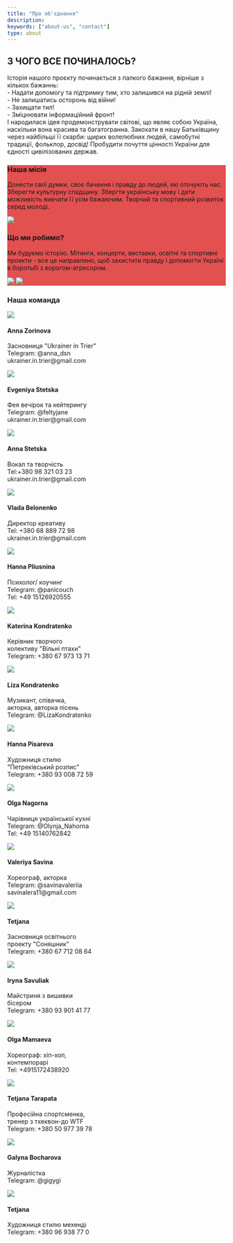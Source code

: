 ```yaml
---
title: "Про об'єднання"
description:
keywords: ["about-us", "contact"]
type: about
---
```


<div class='text-left mt-8 mx-auto container px-6 text-justify'>
    <h2 class='uppercase text-4xl text-red-600 font-bold py-4 '>З ЧОГО ВСЕ ПОЧИНАЛОСЬ?</h2>
    <p>Історія нашого проєкту починається з палкого бажання, вірніше з кількох бажаннь:<br>
- Надати допомогу та підтримку тим, хто залишився на рідній землі!<br>
- Не залишатись осторонь від війни! <br>
- Захищати тил! <br>
- Зміцнювати інформаційний фронт! <br>
І народилася ідея продемонструвати світові, що являє собою Україна, наскільки вона красива та багатогранна. Закохати в нашу Батьківщину через найбільші її скарби: щирих волелюбних людей, самобутні традиції, фольклор, досвід! Пробудити почуття цінності України для єдності цивілізованих держав.</p>
</div>

<div class=' my-4 bg-fixed bg-cover' style='background-image: url("/aboutImg/e57edb_006f24e215b6495eabfd5331e03b43e6_mv2.jpg")'>
    <div style='background-color: rgba(220, 38, 38, 0.8)'>
        <div class='grid lg:grid-cols-2 3xl:gap-10 lg:gap-4 gap-2 mx-auto container px-6'>
        <div class='text-left  flex flex-col justify-around'>
        <h3 class='text-white text-2xl font-bold py-4'>Наша місія</h3> 
        <p class='text-white py-4 text-justify'>Донести свої думки, своє бачення і правду до людей, які оточують нас. Зберегти культурну спадщину.
Збергти українську мову і дати можливість вивчати її усім бажаючим.  
Творчий та спортивний розвиток серед молоді. </p>
        <img src='/aboutImg/photo_2022-11-06_19-02-59.jpg' class='pb-8 w-full md:m-auto'>
    </div>
    <div class='text-left flex flex-col justify-around relative' >
        <h3 class='text-white text-2xl font-bold py-4'>Що ми робимо?</h3>
        <p class='text-white pb-10 text-justify'>Ми будуємо історію. 
Мітинги, концерти, виставки, освітні та спортивні проекти - все це направлено, щоб захистити правду і допомогти Україні в боротьбі з ворогом-агресором.</p>
        <img src='/aboutImg/photo_2022-11-06_19-03-58.jpg' class='pb-8 md:w-4/6 lg:w-4/6 3xl:w-4/6 m-auto md:m-0 lg:m-0 3xl:m-0'>
        <img src='/aboutImg/IMG_20221015_130146.jpg' class='absolute 3xl:top-52  ld:top-52 md:top-52 3xl:right-28 3xl:w-36 lg:right-20 lg:w-28 md:right-24 md:block lg:block 3xl:block hidden'>
    </div>
    </div>
    </div>
</div>
<div class='container mx-auto my-4 px-6'>
    <h3 class='text-4xl font-bold text-red-600'>Наша команда</h3>
</div>
    <div class='grid gap-4 3xl:grid-cols-4 lg:grid-cols-3 md:grid-cols-2 m-auto '>
    <div class='relative'>
        <img src='/aboutImg/ourTeam/e57edb_f4bd2241b33a4fa89cb557af819e7d93_mv2.jpg'>
        <div class='absolute bg-white bottom-0'>
            <h4 class='text-2xl p-2 '>Anna Zorinova</h4>
            <p class='px-2 pb-2'>Засновниця "Ukrainer in Trier"<br>
                Telegram: @anna_dsn <br>
                ukrainer.in.trier@gmail.com</p>
        </div>
    </div>
    <div class='relative'>
        <img src='/aboutImg/ourTeam/e57edb_daf7955f44864dbfb8b8c92e3791b9c2_mv2.jpg'>
        <div class='absolute bg-white bottom-0'>
            <h4 class='text-2xl p-2 '>Evgeniya Stetska</h4>
            <p class='px-2 pb-2'>Фея вечірок та кейтерингу <br>
            Telegram: @feltyjane <br>
            ukrainer.in.trier@gmail.com</p>
        </div>
    </div>
    <div class='relative'>
        <img src='/aboutImg/ourTeam/e57edb_c4c7b5d8df4d466893f738a7badc7f6c_mv2.jpg'>
        <div class='absolute bg-white bottom-0'>
            <h4 class='text-2xl p-2 '>Anna Stetska</h4>
            <p class='px-2 pb-2'>Вокал та творчість<br>
            Tel:+380 98 321 03 23 <br>
            ukrainer.in.trier@gmail.com</p>
        </div>
    </div>
    <div class='relative'>
        <img src='/aboutImg/ourTeam/e57edb_772e302b0df8415985da4b83c6ff4c83_mv2.jpg'>
        <div class='absolute bg-white bottom-0'>
            <h4 class='text-2xl p-2 '>Vlada Belonenko</h4>
            <p class='px-2 pb-2'>Директор креативу<br>
            Tel: +380 68 889 72 98<br>
            ukrainer.in.trier@gmail.com</p>
        </div>
    </div>
    <div class='relative'>
        <img src='/aboutImg/ourTeam/e57edb_4265bc9abc744880b04928e9a47f5335_mv2.jpg'>
        <div class='absolute bg-white bottom-0'>
            <h4 class='text-2xl p-2'>Hanna Pliusnina</h4>
            <p class='px-2 pb-2'>Психолог/ коучинг <br>
            Telegram: @panicouch <br>
            Tel: +49 15126920555</p>
        </div>
    </div>
    <div class='relative'>
        <img src='/aboutImg/ourTeam/e57edb_f4bd2241b33a4fa89cb557af819e7d93_mv2.jpg'>
        <div class='absolute bg-white bottom-0'>
            <h4 class='text-2xl p-2 '>Katerina Kondratenko</h4>
            <p class='px-2 pb-2'>Керівник творчого <br>
             колективу "Вільні птахи"<br>
            Telegram: +380 67 973 13 71</p>
        </div>
    </div>
    <div class='relative'>
        <img src='/aboutImg/ourTeam/e57edb_edd0dfb565fc4493ac5177df5e1969ef_mv2.jpg'>
        <div class='absolute bg-white bottom-0'>
            <h4 class='text-2xl p-2 '>Liza Kondratenko</h4>
            <p class='px-2 pb-2'>Музикант,  співачка, <br>
            акторка, авторка пісень <br>
            Telegram: @LizaKondratenko</p>
        </div>
    </div>
    <div class='relative'>
        <img src='/aboutImg/ourTeam/e57edb_cd6f97a205ec46208bb9ac4d8b900647_mv2.jpg'>
        <div class='absolute bg-white bottom-0'>
            <h4 class='text-2xl p-2 '>Hanna Pisareva</h4>
            <p class='px-2 pb-2'>Художниця стилю <br>
            "Петреківський розпис" <br>
            Telegram: +380 93 008 72 59</p>
        </div>
    </div >
    <div class='relative'>
        <img src='/aboutImg/ourTeam/e57edb_93acaa516638493fb42b1115ac53868d_mv2.jpg'>
        <div class='absolute bg-white bottom-0'>
            <h4 class='text-2xl p-2 '>Olga Nagorna</h4>
            <p class='px-2 pb-2'>Чарівниця української кухні<br>
            Telegram: @Olynja_Nahorna <br>
            Tel: +49 15140762842</p>
        </div>
    </div>
    <div class='relative'>
        <img src='/aboutImg/ourTeam/e57edb_173d9fccc6ff4ff6ba22de462d892a90_mv2.jpg'>
        <div class='absolute bg-white bottom-0'>
            <h4 class='text-2xl p-2 '>Valeriya Savina</h4>
            <p class='px-2 pb-2'>Хореограф, акторка <br>
            Telegram: @savinavaleriia <br>
            savinalera11@gmail.com </p>
        </div>
    </div>
    <div class='relative'>
        <img src='/aboutImg/ourTeam/e57edb_c728cd6c2550432eb05542ffe294e17f_mv2.jpg'>
        <div class='absolute bg-white bottom-0'>
            <h4 class='text-2xl p-2 '>Tetjana</h4>
            <p class='px-2 pb-2'>Засновниця освітнього<br>
             проекту "Соняшник"<br>
            Telegram: +380 67 712 08 64</p>
        </div>
    </div>
    <div class='relative'>
        <img src='/aboutImg/ourTeam/e57edb_ee79e418be9f43879b6d7abe84dab45a_mv2.jpg'>
        <div class='absolute bg-white bottom-0'>
            <h4 class='text-2xl p-2 '>Iryna Savuliak</h4>
            <p class='px-2 pb-2'>Майстриня з вишивки <br>
             бісером<br>
            Telegram: +380 93 901 41 77</p>
        </div>
    </div>
    <div class='relative'>
        <img src='/aboutImg/ourTeam/e57edb_3dc08f9fce1e4134b1ac53b52c20ddca_mv2.jpg'>
        <div class='absolute bg-white bottom-0'>
            <h4 class='text-2xl p-2 '>Olga Mamaeva</h4>
            <p class='px-2 pb-2'>Хореограф: хіп-хоп,<br>
            контемпорарі <br>
            Tel: +4915172438920</p>
        </div>
    </div>
    <div class='relative'>
        <img src='/aboutImg/ourTeam/e57edb_a14f5e29a88a4fe1bdd818ec392cf911_mv2.jpg'>
        <div class='absolute bg-white bottom-0'>
            <h4 class='text-2xl p-2 '>Tetjana Tarapata</h4>
            <p class='px-2 pb-2'>Професійна спортсменка,<br>
            тренер з тхеквон-до WTF <br>
            Telegram: +380 50 977 39 78</p>
        </div>
    </div>
    <div class='relative'>
        <img src='/aboutImg/ourTeam/e57edb_8b4abc690730460cb5ce09604e1c35b7_mv2.jpg'>
        <div class='absolute bg-white bottom-0'>
            <h4 class='text-2xl p-42'>Galyna Bocharova</h4>
            <p class='px-2 pb-2'>Журналістка <br>
            Telegram: @gigygi</p>
        </div>
    </div>
    <div class='relative'>
        <img src='/aboutImg/ourTeam/e57edb_28367760492d4269b3818f13c7ea1f14_mv2.jpg'>
        <div class='absolute bg-white bottom-0'>
            <h4 class='text-2xl p-2 '>Tetjana</h4>
            <p class='px-2 pb-2'>Художниця стилю мехенді <br>
            Telegram: +380 96 938 77 0</p>
        </div>
    </div>
</div>


